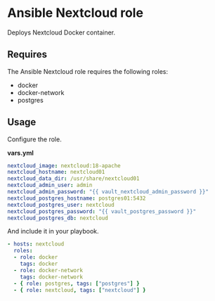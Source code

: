 # Ansible Nextcloud role

Deploys Nextcloud Docker container.

## Requires

The Ansible Nextcloud role requires the following roles:

* docker
* docker-network
* postgres

## Usage

Configure the role.

**vars.yml**

```yml
nextcloud_image: nextcloud:18-apache
nextcloud_hostname: nextcloud01
nextcloud_data_dir: /usr/share/nextcloud01
nextcloud_admin_user: admin
nextcloud_admin_password: "{{ vault_nextcloud_admin_password }}"
nextcloud_postgres_hostname: postgres01:5432
nextcloud_postgres_user: nextcloud
nextcloud_postgres_password: "{{ vault_postgres_password }}"
nextcloud_postgres_db: nextcloud
````

And include it in your playbook.

```yml
- hosts: nextcloud
  roles:
  - role: docker
    tags: docker
  - role: docker-network
    tags: docker-network
  - { role: postgres, tags: ["postgres"] }
  - { role: nextcloud, tags: ["nextcloud"] }
```
